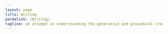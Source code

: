 ```yaml
---
layout: page
title: Writing
permalink: /Writing/
tagline: an attempt in understanding the generative and procedural creation 
---
```


